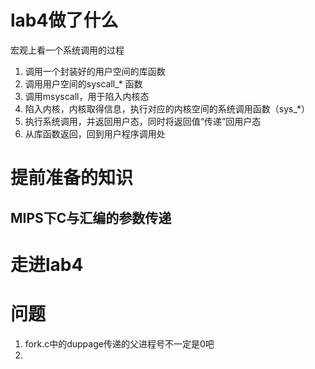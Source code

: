 # lab4做了什么



宏观上看一个系统调用的过程

1. 调用一个封装好的用户空间的库函数
2. 调用用户空间的syscall_* 函数
3. 调用msyscall，用于陷入内核态
4. 陷入内核，内核取得信息，执行对应的内核空间的系统调用函数（sys_*）
5. 执行系统调用，并返回用户态，同时将返回值“传递”回用户态
6. 从库函数返回，回到用户程序调用处

# 提前准备的知识

## MIPS下C与汇编的参数传递

# 走进lab4



# 问题

1. fork.c中的duppage传递的父进程号不一定是0吧
2. 

